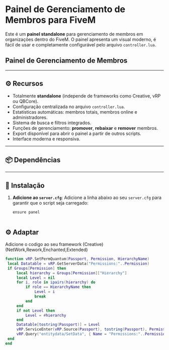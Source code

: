 # Painel de Gerenciamento de Membros para FiveM

Este é um **painel standalone** para gerenciamento de membros em organizações dentro do FiveM. O painel apresenta um visual moderno, é fácil de usar e completamente configurável pelo arquivo `controller.lua`.

## **Painel de Gerenciamento de Membros**

---

## ⚙️ **Recursos**
- Totalmente **standalone** (independe de frameworks como Creative, vRP ou QBCore).
- Configuração centralizada no arquivo `controller.lua`.
- Estatísticas automáticas: membros totais, membros online e administradores.
- Sistema de busca e filtros integrados.
- Funções de gerenciamento: **promover**, **rebaixar** e **remover** membros.
- Export disponível para abrir o painel a partir de outros scripts.
- Interface moderna e responsiva.

---

## 📦 **Dependências**


---

## 🚀 **Instalação**
1. **Adicione ao `server.cfg`**:
   Adicione a linha abaixo ao seu `server.cfg` para garantir que o script seja carregado:
   ```plaintext
   ensure panel


## ⚙️ Adaptar

  Adicione o codigo ao seu framework (Creative) (NetWork,Rework,Enchanted,Extended)
  
  ```lua
  function vRP.SetPermQuantum(Passport, Permission, HierarchyName)
   local Datatable = vRP.GetServerData("Permissions:"..Permission)
   if Groups[Permission] then
       local hierarchy = Groups[Permission]["Hierarchy"]
       local Level = nil
       for i, role in ipairs(hierarchy) do
           if role == HierarchyName then
               Level = i
               break
           end
       end
       if not Level then
           Level = #hierarchy
       end
       Datatable[tostring(Passport)] = Level
       vRP.ServiceEnter(vRP.Source(Passport), tostring(Passport), Permission, true)
       vRP.Query("entitydata/SetData", { Name = "Permissions:"..Permission, Information = json.encode(Datatable) })
   end
end
  ```
